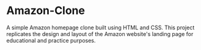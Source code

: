 # Amazon-Clone
A simple Amazon homepage clone built using HTML and CSS. This project replicates the design and layout of the Amazon website's landing page for educational and practice purposes.
